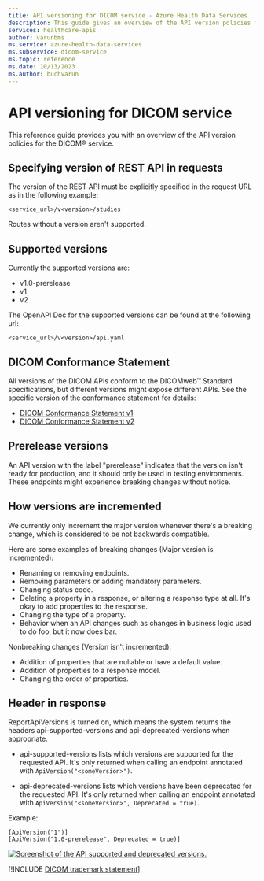 ```yaml
---
title: API versioning for DICOM service - Azure Health Data Services
description: This guide gives an overview of the API version policies for the DICOM service. 
services: healthcare-apis
author: varunbms
ms.service: azure-health-data-services
ms.subservice: dicom-service
ms.topic: reference
ms.date: 10/13/2023
ms.author: buchvarun
---
```


# API versioning for DICOM service

This reference guide provides you with an overview of the API version policies for the DICOM&reg; service. 

## Specifying version of REST API in requests

The version of the REST API must be explicitly specified in the request URL as in the following example:

`<service_url>/v<version>/studies`

Routes without a version aren't supported.

## Supported versions

Currently the supported versions are:

* v1.0-prerelease
* v1
* v2

The OpenAPI Doc for the supported versions can be found at the following url:

`<service_url>/v<version>/api.yaml`

## DICOM Conformance Statement
All versions of the DICOM APIs conform to the DICOMweb™ Standard specifications, but different versions might expose different APIs. See the specific version of the conformance statement for details:

* [DICOM Conformance Statement v1](dicom-services-conformance-statement.md)
* [DICOM Conformance Statement v2](dicom-services-conformance-statement-v2.md)


## Prerelease versions

An API version with the label "prerelease" indicates that the version isn't ready for production, and it should only be used in testing environments. These endpoints might experience breaking changes without notice.

## How versions are incremented

We currently only increment the major version whenever there's a breaking change, which is considered to be not backwards compatible. 

Here are some examples of breaking changes (Major version is incremented):

* Renaming or removing endpoints.
* Removing parameters or adding mandatory parameters.
* Changing status code.
* Deleting a property in a response, or altering a response type at all. It's okay to add properties to the response.
* Changing the type of a property.
* Behavior when an API changes such as changes in business logic used to do foo, but it now does bar.

Nonbreaking changes (Version isn't incremented):

* Addition of properties that are nullable or have a default value.
* Addition of properties to a response model.
* Changing the order of properties.

## Header in response

ReportApiVersions is turned on, which means the system returns the headers api-supported-versions and api-deprecated-versions when appropriate.

* api-supported-versions lists which versions are supported for the requested API. It's only returned when calling an endpoint annotated with `ApiVersion("<someVersion>")`.

* api-deprecated-versions lists which versions have been deprecated for the requested API. It's only returned when calling an endpoint annotated with `ApiVersion("<someVersion>", Deprecated = true)`.

Example:

```
[ApiVersion("1")]
[ApiVersion("1.0-prerelease", Deprecated = true)]
```

[![Screenshot of the API supported and deprecated versions.](media/api-supported-deprecated-versions.png)](media/api-supported-deprecated-versions.png#lightbox)

[!INCLUDE [DICOM trademark statement](../includes/healthcare-apis-dicom-trademark.md)]
